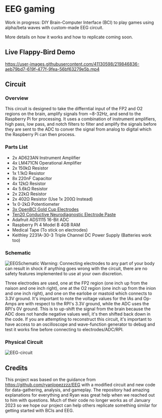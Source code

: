# EEG gaming
Work in progress: DIY Brain-Computer Interface (BCI) to play games using alpha/beta waves with custom-made EEG circuit.

More details on how it works and how to replicate coming soon.

## Live Flappy-Bird Demo
https://user-images.githubusercontent.com/41130598/219846836-aeb79bd7-619f-477f-9fea-56bf63279e5b.mp4

## Circuit

### Overview
  This circuit is designed to take the differntial input of the FP2 and O2 regions on the brain, amplify signals from ~8-32Hz, and send to the Raspberry Pi for processing. It uses a combination of instrument amplifiers, high pass, low pass, and notch filters to filter and amplify the signals before they are sent to the ADC to conver the signal from analog to digital which the Raspberry Pi can then process.

### Parts List
 * 2x AD623AN Instrument Amplifier
 * 4x LM471CN Operational Amplifier
 * 2x 150kΩ Resistor
 * 1x 1.1kΩ Resistor
 * 8x 220nF Capacitor
 * 4x 12kΩ Resistor
 * 4x 5.6kΩ Resistor
 * 2x 22kΩ Resistor
 * 2x 402Ω Resistor (Use 1x 200Ω Instead)
 * 1x 0-2kΩ Potentiometer
 * [3x OpenBCI Gold Cup Electrodes](https://shop.openbci.com/products/openbci-gold-cup-electrodes?_pos=1&_sid=645e136ca&_ss=r)
 * [Ten20 Conductive Neurodiagnostic Electrode Paste](https://shop.openbci.com/products/ten20-conductive-paste-8oz-jar)
 * Adafruit ADS1115 16-Bit ADC
 * Raspberry Pi 4 Model B 4GB RAM
 * Medical Tape (To stick on electrodes)
 * Keithley 2231A-30-3 Triple Channel DC Power Supply (Batteries work too)

### Schematic
![EEGSchematic](https://user-images.githubusercontent.com/41130598/221042409-423589c1-2b3c-4a02-94aa-657f63461b93.png)
Warning: Connecting electrodes to any part of your body can result in shock if anything goes wrong with the circuit, there are no safety features implemented to use at your own discretion.

  Three electrodes are used, one at the FP2 region (one inch up from the naison and one inch right), one at the O2 region (one inch up from the inion and one inch right), and one on the earlobe or mastoid which connects to 3.3V ground. It's important to note the voltage values for the IAs and Op-Amps are with respect to the RPI's 3.3V ground, while the ADC uses the RPI's 0V ground. This is to up-shift the signal from the brain because the ADC does not handle negative values well, it's then shifted back down in the code. If you are attempting to reconstruct this circuit, it's important to have access to an oscilloscope and wave-function generator to debug and test it works fine before connecting to electrodes/ADC/RPI.

### Physical Circuit
![EEG-circuit](https://user-images.githubusercontent.com/41130598/219847191-df59c969-152d-49f6-9052-b21f6ea1c098.png)

## Credits

This project was based on the guidance from https://github.com/ryanlopezzzz/EEG with a modified circuit and new code for data-gathering, analysis, and gameplay. The repository had amazing explanations for everything and Ryan was great help when we reached out to him with questions. Much of their code no longer works as of January 2023 so we hope our project can help others replicate something similar for getting started with BCIs and EEG.
